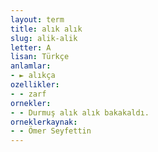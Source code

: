 ```yaml
---
layout: term
title: alık alık
slug: alik-alik
letter: A
lisan: Türkçe
anlamlar:
- ► alıkça
ozellikler:
- - zarf
ornekler:
- - Durmuş alık alık bakakaldı.
orneklerkaynak:
- - Ömer Seyfettin
---
```

